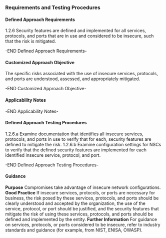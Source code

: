 ### Requirements and Testing Procedures

#### Defined Approach Requirements
1.2.6 Security features are defined and implemented for all services, protocols, and ports that are in use and considered to be insecure, such that the risk is mitigated.

-END Defined Approach Requirements- 
#### Customized Approach Objective
The specific risks associated with the use of insecure services, protocols, and ports are understood, assessed, and appropriately mitigated.

-END Customized Approach Objective- 
#### Applicability Notes



-END Applicability Notes- 
#### Defined Approach Testing Procedures
1.2.6.a Examine documentation that identifies all insecure services, protocols, and ports in use to verify that for each, security features are defined to mitigate the risk.
1.2.6.b Examine configuration settings for NSCs to verify that the defined security features are implemented for each identified insecure service, protocol, and port.

-END Defined Approach Testing Procedures- 
#### Guidance
**Purpose**
Compromises take advantage of insecure network configurations.
**Good Practice**
If insecure services, protocols, or ports are necessary for business, the risk posed by these services, protocols, and ports should be clearly understood and accepted by the organization, the use of the service, protocol, or port should be justified, and the security features that mitigate the risk of using these services, protocols, and ports should be defined and implemented by the entity.
**Further Information**
For guidance on services, protocols, or ports considered to be insecure, refer to industry standards and guidance (for example, from NIST, ENISA, OWASP).